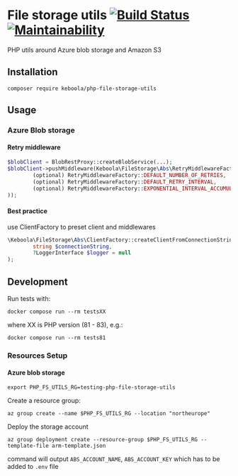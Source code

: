 # File storage utils [![Build Status](https://dev.azure.com/keboola-dev/php-file-storage-utils/_apis/build/status/keboola.php-file-storage-utils?branchName=master)](https://dev.azure.com/keboola-dev/php-file-storage-utils/_build/latest?definitionId=12&branchName=master) [![Maintainability](https://api.codeclimate.com/v1/badges/fe983803eb7d71a87a34/maintainability)](https://codeclimate.com/github/keboola/php-file-storage-utils/maintainability) 

PHP utils around Azure blob storage and Amazon S3

## Installation

    composer require keboola/php-file-storage-utils

## Usage

### Azure Blob storage

#### Retry middleware

```php
$blobClient = BlobRestProxy::createBlobService(...);
$blobClient->pushMiddleware(Keboola\FileStorage\Abs\RetryMiddlewareFactory::create(
        (optional) RetryMiddlewareFactory::DEFAULT_NUMBER_OF_RETRIES,
        (optional) RetryMiddlewareFactory::DEFAULT_RETRY_INTERVAL,
        (optional) RetryMiddlewareFactory::EXPONENTIAL_INTERVAL_ACCUMULATION
));
```

#### Best practice

use ClientFactory to preset client and middlewares

```php
\Keboola\FileStorage\Abs\ClientFactory::createClientFromConnectionString(
        string $connectionString,
        ?LoggerInterface $logger = null
);
```

## Development

Run tests with:

    docker compose run --rm testsXX

where XX is PHP version (81 - 83), e.g.:

    docker compose run --rm tests81

### Resources Setup

#### Azure blob storage

    export PHP_FS_UTILS_RG=testing-php-file-storage-utils

Create a resource group:

	az group create --name $PHP_FS_UTILS_RG --location "northeurope"

Deploy the storage account

	az group deployment create --resource-group $PHP_FS_UTILS_RG --template-file arm-template.json

command will output `ABS_ACCOUNT_NAME`, `ABS_ACCOUNT_KEY` which has to be added to `.env` file

